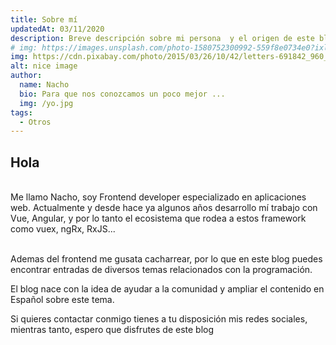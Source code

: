 ```yaml
---
title: Sobre mí
updatedAt: 03/11/2020
description: Breve descripción sobre mi persona  y el origen de este blog
# img: https://images.unsplash.com/photo-1580752300992-559f8e0734e0?ixlib=rb-1.2.1&ixid=eyJhcHBfaWQiOjEyMDd9&auto=format&fit=crop&w=634&q=80
img: https://cdn.pixabay.com/photo/2015/03/26/10/42/letters-691842_960_720.jpg
alt: nice image
author: 
  name: Nacho
  bio: Para que nos conozcamos un poco mejor ... 
  img: /yo.jpg
tags: 
  - Otros
---
```


## Hola
<br>
Me llamo Nacho, soy Frontend developer especializado en aplicaciones web. Actualmente y desde hace ya algunos años desarrollo mí trabajo con Vue, Angular, y por lo tanto el ecosistema que rodea a estos framework como vuex, ngRx, RxJS...  

<br>Ademas del frontend me gusata cacharrear, por lo que en este blog puedes encontrar entradas de diversos temas relacionados con la programación.  

El blog nace con la idea de ayudar a la comunidad y ampliar el contenido en Español sobre este tema.

Si quieres contactar conmigo tienes a tu disposición mis redes sociales, mientras tanto, espero que disfrutes de este blog



